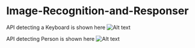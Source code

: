 # Image-Recognition-and-Responser

API detecting a Keyboard is shown here
![Alt text](https://user-images.githubusercontent.com/12893395/36145423-54724928-10d7-11e8-9bae-2023c6c6cf24.png)


API detecting Person is shown here
![Alt text](https://user-images.githubusercontent.com/12893395/36145424-54b4bbb4-10d7-11e8-8747-0ecfb9fbb317.png)

